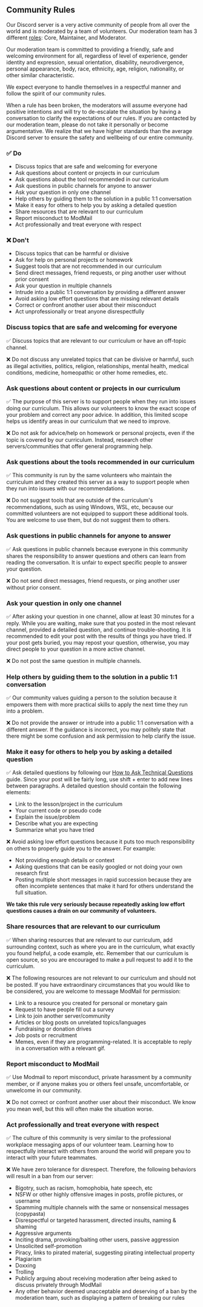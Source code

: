 ## Community Rules

Our Discord server is a very active community of people from all over the world and is moderated by a team of volunteers. Our moderation team has 3 different [roles](https://github.com/TheOdinProject/top-meta/blob/main/about/discord-roles.md): Core, Maintainer, and Moderator.

Our moderation team is committed to providing a friendly, safe and welcoming environment for all, regardless of level of experience, gender identity and expression, sexual orientation, disability, neurodivergence, personal appearance, body, race, ethnicity, age, religion, nationality, or other similar characteristic.

We expect everyone to handle themselves in a respectful manner and follow the spirit of our community rules.

When a rule has been broken, the moderators will assume everyone had positive intentions and will try to de-escalate the situation by having a conversation to clarify the expectations of our rules. If you are contacted by our moderation team, please do not take it personally or become argumentative. We realize that we have higher standards than the average Discord server to ensure the safety and wellbeing of our entire community.

### &#9989; Do
- Discuss topics that are safe and welcoming for everyone
- Ask questions about content or projects in our curriculum
- Ask questions about the tool recommended in our curriculum
- Ask questions in public channels for anyone to answer
- Ask your question in only one channel
- Help others by guiding them to the solution in a public 1:1 conversation
- Make it easy for others to help you by asking a detailed question
- Share resources that are relevant to our curriculum
- Report misconduct to ModMail
- Act professionally and treat everyone with respect

### &#10060; Don't
- Discuss topics that can be harmful or divisive
- Ask for help on personal projects or homework
- Suggest tools that are not recommended in our curriculum
- Send direct messages, friend requests, or ping another user without prior consent
- Ask your question in multiple channels
- Intrude into a public 1:1 conversation by providing a different answer
- Avoid asking low effort questions that are missing relevant details
- Correct or confront another user about their misconduct
- Act unprofessionally or treat anyone disrespectfully

[rule-name]: # (safe-topics)

### Discuss topics that are safe and welcoming for everyone
&#9989; Discuss topics that are relevant to our curriculum or have an off-topic channel.

&#10060; Do not discuss any unrelated topics that can be divisive or harmful, such as illegal activities, politics, religion, relationships, mental health, medical conditions, medicine, homeopathic or other home remedies, etc.

[rule-name]: # (curriculum-content)

### Ask questions about content or projects in our curriculum
&#9989; The purpose of this server is to support people when they run into issues doing our curriculum. This allows our volunteers to know the exact scope of your problem and correct any poor advice. In addition, this limited scope helps us identify areas in our curriculum that we need to improve.

&#10060; Do not ask for advice/help on homework or personal projects, even if the topic is covered by our curriculum. Instead, research other servers/communities that offer general programming help.

[rule-name]: # (curriculum-tools)

### Ask questions about the tools recommended in our curriculum
&#9989; This community is run by the same volunteers who maintain the curriculum and they created this server as a way to support people when they run into issues with our recommendations.

&#10060; Do not suggest tools that are outside of the curriculum's recommendations, such as using Windows, WSL, etc, because our committed volunteers are not equipped to support these additional tools. You are welcome to use them, but do not suggest them to others.

[rule-name]: # (public-questions)

### Ask questions in public channels for anyone to answer
&#9989; Ask questions in public channels because everyone in this community shares the responsibility to answer questions and others can learn from reading the conversation. It is unfair to expect specific people to answer your question.

&#10060; Do not send direct messages, friend requests, or ping another user without prior consent.

[rule-name]: # (one-channel)

### Ask your question in only one channel
&#9989; After asking your question in one channel, allow at least 30 minutes for a reply. While you are waiting, make sure that you posted in the most relevant channel, provided a detailed question, and continue trouble-shooting. It is recommended to edit your post with the results of things you have tried. If your post gets buried, you may repost your question, otherwise, you may direct people to your question in a more active channel.

&#10060; Do not post the same question in multiple channels.

[rule-name]: # (public-help)

### Help others by guiding them to the solution in a public 1:1 conversation
&#9989; Our community values guiding a person to the solution because it empowers them with more practical skills to apply the next time they run into a problem.

&#10060; Do not provide the answer or intrude into a public 1:1 conversation with a different answer. If the guidance is incorrect, you may politely state that there might be some confusion and ask permission to help clarify the issue.

[rule-name]: # (detailed-question)

### Make it easy for others to help you by asking a detailed question
&#9989; Ask detailed questions by following our [How to Ask Technical Questions](https://www.theodinproject.com/guides/community/how_to_ask) guide. Since your post will be fairly long, use shift + enter to add new lines between paragraphs. A detailed question should contain the following elements:

- Link to the lesson/project in the curriculum
- Your current code or pseudo code
- Explain the issue/problem
- Describe what you are expecting
- Summarize what you have tried

&#10060; Avoid asking low effort questions because it puts too much responsibility on others to properly guide you to the answer. For example:

- Not providing enough details or context
- Asking questions that can be easily googled or not doing your own research first
- Posting multiple short messages in rapid succession because they are often incomplete sentences that make it hard for others understand the full situation.

**We take this rule very seriously because repeatedly asking low effort questions causes a drain on our community of volunteers.**

[rule-name]: # (relevant-resources)

### Share resources that are relevant to our curriculum
&#9989; When sharing resources that are relevant to our curriculum, add surrounding context, such as where you are in the curriculum, what exactly you found helpful, a code example, etc. Remember that our curriculum is open source, so you are encouraged to make a pull request to add it to the curriculum.

&#10060; The following resources are not relevant to our curriculum and should not be posted. If you have extraordinary circumstances that you would like to be considered, you are welcome to message ModMail for permission:

- Link to a resource you created for personal or monetary gain
- Request to have people fill out a survey
- Link to join another server/community
- Articles or blog posts on unrelated topics/languages
- Fundraising or donation drives
- Job posts or recruitment
- Memes, even if they are programming-related. It is acceptable to reply in a conversation with a relevant gif.

[rule-name]: # (modmail)

### Report misconduct to ModMail
&#9989; Use Modmail to report misconduct, private harassment by a community member, or if anyone makes you or others feel unsafe, uncomfortable, or unwelcome in our community.

&#10060; Do not correct or confront another user about their misconduct. We know you mean well, but this will often make the situation worse.

[rule-name]: # (respect)

### Act professionally and treat everyone with respect
&#9989; The culture of this community is very similar to the professional workplace messaging apps of our volunteer team. Learning how to respectfully interact with others from around the world will prepare you to interact with your future teammates.

&#10060; We have zero tolerance for disrespect. Therefore, the following behaviors will result in a ban from our server:

- Bigotry, such as racism, homophobia, hate speech, etc
- NSFW or other highly offensive images in posts, profile pictures, or username
- Spamming multiple channels with the same or nonsensical messages (copypasta)
- Disrespectful or targeted harassment, directed insults, naming & shaming
- Aggressive arguments
- Inciting drama, provoking/baiting other users, passive aggression
- Unsolicited self-promotion
- Piracy, links to pirated material, suggesting pirating intellectual property
- Plagiarism
- Doxxing
- Trolling
- Publicly arguing about receiving moderation after being asked to discuss privately through ModMail
- Any other behavior deemed unacceptable and deserving of a ban by the moderation team, such as displaying a pattern of breaking our rules
